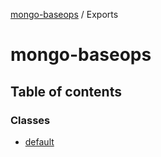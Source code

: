 [mongo-baseops](README.md) / Exports

# mongo-baseops

## Table of contents

### Classes

- [default](classes/default.md)

